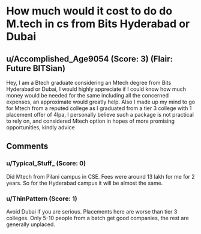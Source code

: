 # How much would it cost to do do M.tech in cs from Bits Hyderabad or Dubai
## u/Accomplished_Age9054 (Score: 3) (Flair: Future BITSian)
Hey, I am a Btech graduate considering an Mtech degree from Bits Hyderabad or Dubai, I would highly appreciate if I could know how much money would be needed for the same including all the concerned expenses, an approximate would greatly help. Also I made up my mind to go for Mtech from a reputed college as I graduated from a tier 3 college with 1 placement offer of 4lpa, I personally believe such a package is not practical to rely on, and considered Mtech option in hopes of more promising opportunities, kindly advice


## Comments

### u/Typical_Stuff_ (Score: 0)
Did Mtech from Pilani campus in CSE. Fees were around 13 lakh for me for 2 years. So for the Hyderabad campus it will be almost the same.


### u/ThinPattern (Score: 1)
Avoid Dubai if you are serious. Placements here are worse than tier 3 colleges. Only 5-10 people from a batch get good companies, the rest are generally unplaced.





